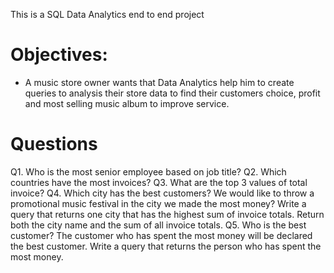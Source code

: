 This is a SQL Data Analytics end to end project

# Objectives:
- A music store owner wants that Data Analytics help him to create queries to analysis their store data to find their customers choice, profit and most selling music album to improve service.

# Questions
Q1. Who is the most senior employee based on job title?
Q2. Which countries have the most invoices?
Q3. What are the top 3 values of total invoice?
Q4. Which city has the best customers? We would like to throw a promotional music festival in the city we made the most money? Write a query that returns one city that has the highest sum of invoice totals. Return both the city name and the sum of all invoice totals.
Q5. Who is the best customer? The customer who has spent the most money will be declared the best customer. Write a query that returns the person who has spent the most money.


